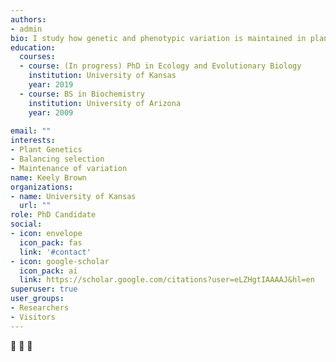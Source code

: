 ```yaml
---
authors:
- admin
bio: I study how genetic and phenotypic variation is maintained in plants.
education:
  courses:
  - course: (In progress) PhD in Ecology and Evolutionary Biology
    institution: University of Kansas
    year: 2019
  - course: BS in Biochemistry
    institution: University of Arizona
    year: 2009
    
email: ""
interests:
- Plant Genetics
- Balancing selection
- Maintenance of variation
name: Keely Brown
organizations:
- name: University of Kansas
  url: ""
role: PhD Candidate
social:
- icon: envelope
  icon_pack: fas
  link: '#contact'
- icon: google-scholar
  icon_pack: ai
  link: https://scholar.google.com/citations?user=eLZHgtIAAAAJ&hl=en
superuser: true
user_groups:
- Researchers
- Visitors
---
```


:seedling: :leaves: :microscope:
